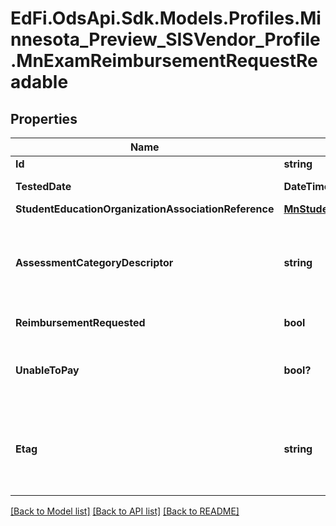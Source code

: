 # EdFi.OdsApi.Sdk.Models.Profiles.Minnesota_Preview_SISVendor_Profile.MnExamReimbursementRequestReadable

## Properties

Name | Type | Description | Notes
------------ | ------------- | ------------- | -------------
**Id** | **string** |  | [optional] 
**TestedDate** | **DateTime** | Date student took the test. | 
**StudentEducationOrganizationAssociationReference** | [**MnStudentEducationOrganizationAssociationReference**](MnStudentEducationOrganizationAssociationReference.md) |  | 
**AssessmentCategoryDescriptor** | **string** | Test that requires reimbursement. E.g., ACT, ACT plus Writing, SAT, SAT with Essay. | 
**ReimbursementRequested** | **bool** | Reimbursement was requested. | 
**UnableToPay** | **bool?** | Reimbursement for a student determined by the district as &#39;unable to pay&#39;. | [optional] 
**Etag** | **string** | A unique system-generated value that identifies the version of the resource. | [optional] 

[[Back to Model list]](../README.md#documentation-for-models) [[Back to API list]](../README.md#documentation-for-api-endpoints) [[Back to README]](../README.md)

